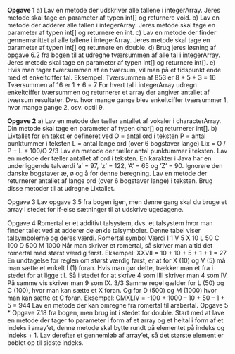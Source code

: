 **Opgave 1**
a) Lav en metode der udskriver alle tallene i integerArray. Jeres metode skal tage en
parameter af typen int[] og returnere void.
b) Lav en metode der adderer alle tallen i integerArray. Jeres metode skal tage en
parameter af typen int[] og returnere en int.
c) Lav en metode der finder gennemsnittet af alle tallene i integerArray. Jeres metode
skal tage en parameter af typen int[] og returnere en double.
d) Brug jeres løsning af opgave 6.2 fra bogen til at udregne tværsummen af alle tal i
integerArray. Jeres metode skal tage en parameter af typen int[] og returnere int[].
e) Hvis man tager tværsummen af en tværsum, vil man på et tidspunkt ende med et
enkeltciffer tal.
Eksempel:
Tværsummen af 853 er 8 + 5 + 3 = 16
Tværsummen af 16 er 1 + 6 = 7
For hvert tal i integerArray udregn enkeltciffer tværsummen og returnerer et array der
angiver antallet af tværsum resultater. Dvs. hvor mange gange blev enkeltciffer
tværsummer 1, hvor mange gange 2, osv. optil 9.


**Opgave 2**
a) Lav en metode der tæller antallet af vokaler i characterArray. Din metode skal tage en
parameter af typen char[] og returnerer int[].
b) Lixtallet for en tekst er defineret ved
O = antal ord i teksten
P = antal punktummer i teksten
L = antal lange ord (over 6 bogstaver lange)
Lix = O / P + L * 100/O
2/3
Lav en metode der tæller antal punktummer i teksten.
Lav en metode der tæller antallet af ord i teksten. En karakter i Java har en
underliggende talværdi ’a’ = 97, ’z’ = 122, ’A’ = 65 og ’Z’ = 90. Ignorere den danske
bogstaver æ, ø og å for denne beregning.
Lav en metode der returnerer antallet af lange ord (over 6 bogstaver lange) i teksten.
Brug disse metoder til at udregne Lixtallet.

Opgave 3
Lav opgave 3.5 fra bogen igen, men denne gang skal du bruge et array i stedet for if-else
sætninger til at udskrive ugedagene. 

Opgave 4
Romertal er et additivt talsystem, dvs. et talsystem hvor man finder tallet ved at adderer de
enkle talsymboler. Denne tabel viser talsymbolerne og deres værdi.
Romertal symbol Værdi
I 1
V 5
X 10
L 50
C 100
D 500
M 1000
Når man skriver et romertal, så skriver man altid det romertal med størst værdig først.
Eksempel:
XXVII = 10 + 10 + 5 + 1 + 1 = 27
En undtagelse for reglen om størst værdig først, er at for X (10) og V (5) må man sætte et
enkelt I (1) foran. Hvis man gør dette, trækker man et fra i stedet for at ligge til.
Så i stedet for at skrive 4 som IIII skriver man 4 som IV. På samme vis skriver man 9 som IX.
3/3
Samme regel gælder for L (50) og C (100), hvor man kan sætte et X foran. Og for D (500) og
M (1000) hvor man kan sætte et C foran.
Eksempel:
CMXLIV = -100 + 1000 – 10 + 50 – 1 + 5 = 944
Lav en metode der kan omregne fra romertal til arabertal.
Opgave 5 *
Opgave 7.18 fra bogen, men brug int i stedet for double. Start med at lave en metode der tager
to parameter i form af et array og et heltal i form af et indeks i array’et, denne metode skal
bytte rundt på elementet på indeks og indeks + 1.
Lav derefter et gennemløb af array’et, så det største element er boblet op til sidste indeks.
